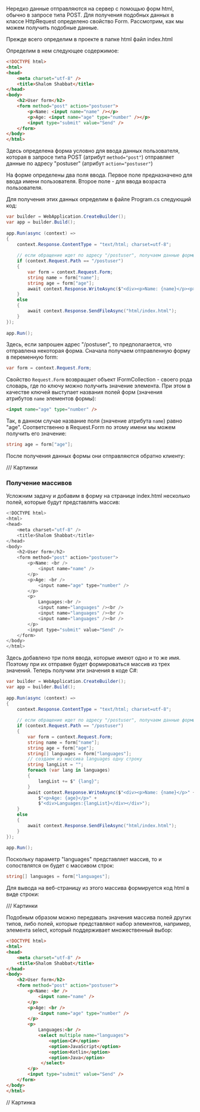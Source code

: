 
Нередко данные отправляются на сервер с помощью форм html, обычно в запросе типа POST. Для получения подобных данных в классе HttpRequest определено свойство Form. Рассмотрим, как мы можем получить подобные данные.

Прежде всего определим в проекте в папке html файл index.html

Определим в нем следующее содержимое:

```html
<!DOCTYPE html>
<html>
<head>
    <meta charset="utf-8" />
    <title>Shalom Shabbat</title>
</head>
<body>
    <h2>User form</h2>
    <form method="post" action="postuser">
        <p>Name: <input name="name" /></p>
        <p>Age: <input name="age" type="number" /></p>
        <input type="submit" value="Send" />
    </form>
</body>
</html>
```

Здесь определена форма условно для ввода данных пользователя, которая в запросе типа POST (атрибут `method="post"`) отправляет данные по адресу "postuser" (атрибут `action="postuser"`)

На форме определены два поля ввода. Первое поле предназначено для ввода имени пользователя. Второе поле - для ввода возраста пользователя.

Для получения этих данных определим в файле Program.cs следующий код:

```cs
var builder = WebApplication.CreateBuilder();
var app = builder.Build();
 
app.Run(async (context) =>
{
    context.Response.ContentType = "text/html; charset=utf-8";
 
    // если обращение идет по адресу "/postuser", получаем данные формы
    if (context.Request.Path == "/postuser")
    {
        var form = context.Request.Form;
        string name = form["name"];
        string age = form["age"];
        await context.Response.WriteAsync($"<div><p>Name: {name}</p><p>Age: {age}</p></div>");
    }
    else
    {
        await context.Response.SendFileAsync("html/index.html");
    }
});
 
app.Run();
```

Здесь, если запрошен адрес "/postuser", то предполагается, что отправлена некоторая форма. Сначала получаем отправленную форму в переменную form:

```cs
var form = context.Request.Form;
```

Свойство `Request.Form` возвращает объект IFormCollection - своего рода словарь, где по ключу можно получить значение элемента. При этом в качестве ключей выступает названия полей форм (значения атрибутов `name` элементов формы):

```html
<input name="age" type="number" />
```

Так, в данном случае название поля (значение атрибута `name`) равно "age". Соответственно в Request.Form по этому имени мы можем получить его значение:

```cs
string age = form["age"];
```

После получения данных формы они отправляются обратно клиенту:


/// Картинки

### Получение массивов

Усложним задачу и добавим в форму на странице index.html несколько полей, которые будут представлять массив:

```cs
<!DOCTYPE html>
<html>
<head>
    <meta charset="utf-8" />
    <title>Shalom Shabbat</title>
</head>
<body>
    <h2>User form</h2>
    <form method="post" action="postuser">
        <p>Name: <br />
            <input name="name" />
        </p>
        <p>Age: <br />
            <input name="age" type="number" />
        </p>
        <p>
            Languages:<br />
            <input name="languages" /><br />
            <input name="languages" /><br />
            <input name="languages" /><br />
        </p>
        <input type="submit" value="Send" />
    </form>
</body>
</html>
```

Здесь добавлено три поля ввода, которые имеют одно и то же имя. Поэтому при их отправке будет формироваться массив из трех значений. Теперь получим эти значения в коде C#:

```cs
var builder = WebApplication.CreateBuilder();
var app = builder.Build();
 
app.Run(async (context) =>
{
    context.Response.ContentType = "text/html; charset=utf-8";
 
    // если обращение идет по адресу "/postuser", получаем данные формы
    if (context.Request.Path == "/postuser")
    {
        var form = context.Request.Form;
        string name = form["name"];
        string age = form["age"];
        string[] languages = form["languages"];
        // создаем из массива languages одну строку
        string langList = "";
        foreach (var lang in languages)
        {
            langList += $" {lang}";
        }
        await context.Response.WriteAsync($"<div><p>Name: {name}</p>" +
            $"<p>Age: {age}</p>" +
            $"<div>Languages:{langList}</div></div>");
    }
    else
    {
        await context.Response.SendFileAsync("html/index.html");
    }
});
 
app.Run();
```

Поскольку параметр "languages" представляет массив, то и сопоствлятся он будет с массивом строк:

```cs
string[] languages = form["languages"];
```

Для вывода на веб-страницу из этого массива формируется код html в виде строки:


/// Картинки

Подобным образом можно передавать значения массива полей других типов, либо полей, которые представляют набор элементов, например, элемента select, который поддерживает множественный выбор:

```html
<!DOCTYPE html>
<html>
<head>
    <meta charset="utf-8" />
    <title>Shalom Shabbat</title>
</head>
<body>
    <h2>User form</h2>
    <form method="post" action="postuser">
        <p>Name: <br />
            <input name="name" />
        </p>
        <p>Age: <br />
            <input name="age" type="number" />
        </p>
        <p>
            Languages:<br />
            <select multiple name="languages">
                <option>C#</option>
                <option>JavaScript</option>
                <option>Kotlin</option>
                <option>Java</option>
             </select>
        </p>
        <input type="submit" value="Send" />
    </form>
</body>
</html>
```
// Картинка